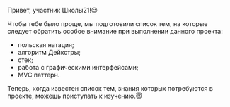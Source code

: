 Привет, участник Школы21!😉

Чтобы тебе было проще, мы подготовили список тем, на которые следует обратить особое внимание при выполнении данного проекта: 
- польская натация;
- алгоритм Дейкстры;
- стек;
- работа с графическими интерфейсами;
- MVC паттерн.

Теперь, когда известен список тем, знания которых потребуются в проекте, можешь приступать к изучению.😇